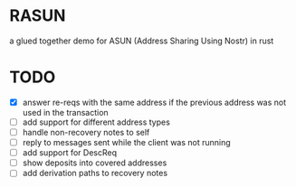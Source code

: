 # RASUN
a glued together demo for ASUN (Address Sharing Using Nostr) in rust

# TODO
- [x] answer re-reqs with the same address if the previous address was not used in the transaction
- [ ] add support for different address types
- [ ] handle non-recovery notes to self
- [ ] reply to messages sent while the client was not running
- [ ] add support for DescReq
- [ ] show deposits into covered addresses
- [ ] add derivation paths to recovery notes
